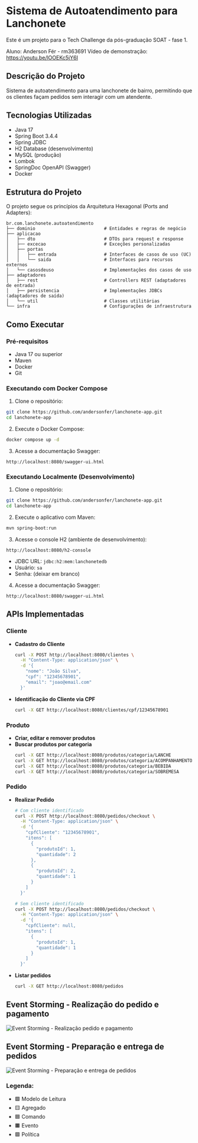 # Sistema de Autoatendimento para Lanchonete

Este é um projeto para o Tech Challenge da pós-graduação SOAT - fase 1.

Aluno: Anderson Fér - rm363691
Vídeo de demonstração:  https://youtu.be/lOOEKc5jY6I

## Descrição do Projeto

Sistema de autoatendimento para uma lanchonete de bairro, permitindo que os clientes façam pedidos sem interagir com um atendente.

## Tecnologias Utilizadas

- Java 17
- Spring Boot 3.4.4
- Spring JDBC
- H2 Database (desenvolvimento)
- MySQL (produção)
- Lombok
- SpringDoc OpenAPI (Swagger)
- Docker

## Estrutura do Projeto

O projeto segue os princípios da Arquitetura Hexagonal (Ports and Adapters):

```
br.com.lanchonete.autoatendimento
├── dominio                          # Entidades e regras de negócio
├── aplicacao
│   ├── dto                          # DTOs para request e response
│   ├── excecao                      # Exceções personalizadas
│   ├── portas
│   │   ├── entrada                  # Interfaces de casos de uso (UC)
│   │   └── saida                    # Interfaces para recursos externos
│   └── casosdeuso                   # Implementações dos casos de uso
├── adaptadores
│   ├── rest                         # Controllers REST (adaptadores de entrada)
│   ├── persistencia                 # Implementações JDBCs (adaptadores de saída)
│   └── util                         # Classes utilitárias
└── infra                            # Configurações de infraestrutura
```

## Como Executar

### Pré-requisitos
- Java 17 ou superior
- Maven
- Docker
- Git


### Executando com Docker Compose

1. Clone o repositório:
```bash
git clone https://github.com/andersonfer/lanchonete-app.git
cd lanchonete-app
```

2. Execute o Docker Compose:
```bash
docker compose up -d
```

3. Acesse a documentação Swagger:
```
http://localhost:8080/swagger-ui.html
```

### Executando Localmente (Desenvolvimento)

1. Clone o repositório:
```bash
git clone https://github.com/andersonfer/lanchonete-app.git
cd lanchonete-app
```

2. Execute o aplicativo com Maven:
```bash
mvn spring-boot:run
```

3. Acesse o console H2 (ambiente de desenvolvimento):
```
http://localhost:8080/h2-console
```
- JDBC URL: `jdbc:h2:mem:lanchonetedb`
- Usuário: `sa`
- Senha: (deixar em branco)

4. Acesse a documentação Swagger:
```
http://localhost:8080/swagger-ui.html
```

## APIs Implementadas

### Cliente
- **Cadastro do Cliente**
  ```bash
  curl -X POST http://localhost:8080/clientes \
    -H "Content-Type: application/json" \
    -d '{
      "nome": "João Silva",
      "cpf": "12345678901",
      "email": "joao@email.com"
    }'
  ```

- **Identificação do Cliente via CPF**
  ```bash
  curl -X GET http://localhost:8080/clientes/cpf/12345678901
  ```

### Produto
- **Criar, editar e remover produtos**
- **Buscar produtos por categoria**
  ```bash
  curl -X GET http://localhost:8080/produtos/categoria/LANCHE
  curl -X GET http://localhost:8080/produtos/categoria/ACOMPANHAMENTO
  curl -X GET http://localhost:8080/produtos/categoria/BEBIDA
  curl -X GET http://localhost:8080/produtos/categoria/SOBREMESA
  ```

### Pedido
- **Realizar Pedido**
  ```bash
  # Com cliente identificado
  curl -X POST http://localhost:8080/pedidos/checkout \
    -H "Content-Type: application/json" \
    -d '{
      "cpfCliente": "12345678901",
      "itens": [
        {
          "produtoId": 1,
          "quantidade": 2
        },
        {
          "produtoId": 2,
          "quantidade": 1
        }
      ]
    }'

  # Sem cliente identificado
  curl -X POST http://localhost:8080/pedidos/checkout \
    -H "Content-Type: application/json" \
    -d '{
      "cpfCliente": null,
      "itens": [
        {
          "produtoId": 1,
          "quantidade": 1
        }
      ]
    }'
  ```

- **Listar pedidos**
  ```bash
  curl -X GET http://localhost:8080/pedidos
  ```

## Event Storming - Realização do pedido e pagamento

![Event Storming - Realização pedido e pagamento](./diagramas_ddd/event-storming-realizar-pedido.svg)

## Event Storming - Preparação e entrega de pedidos

![Event Storming - Preparação e entrega de pedidos](./diagramas_ddd/event-storming-preparar-pedido.svg)

### Legenda:
- 🟩 Modelo de Leitura
- 🟨 Agregado
- 🟦 Comando
- 🟧 Evento
- 🟪 Política
